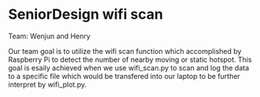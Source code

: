 # SeniorDesign wifi scan
Team: Wenjun and Henry


 Our team goal is to utilize the wifi scan function which accomplished by Raspberry Pi to detect the number of nearby moving or static hotspot.
 This goal is esaily achieved when we use wifi_scan.py to scan and log the data to a specific file which would be transfered into our laptop to be further interpret by wifi_plot.py.
